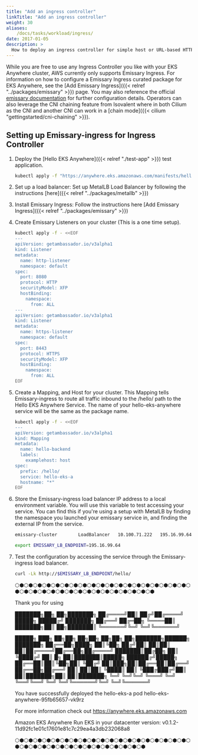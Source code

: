 ```yaml
---
title: "Add an ingress controller"
linkTitle: "Add an ingress controller"
weight: 30
aliases:
    /docs/tasks/workload/ingress/
date: 2017-01-05
description: >
  How to deploy an ingress controller for simple host or URL-based HTTP routing into workload running in EKS-A
---
```


While you are free to use any Ingress Controller you like with your EKS Anywhere cluster, AWS currently only supports Emissary Ingress.
For information on how to configure a Emissary Ingress curated package for EKS Anywhere, see the [Add Emissary Ingress]({{< relref "../packages/emissary" >}}) page.
You may also reference the official [emissary documentation](https://www.getambassador.io/docs/emissary) for further configuration details. Operators can also leverage the CNI chaining feature from Isovalent where in both Cilium as the CNI and another CNI can work in a [chain mode]({{< cilium "gettingstarted/cni-chaining" >}}).

## Setting up Emissary-ingress for Ingress Controller

1. Deploy the [Hello EKS Anywhere]({{< relref "./test-app" >}}) test application.
    ```bash
    kubectl apply -f "https://anywhere.eks.amazonaws.com/manifests/hello-eks-a.yaml"
    ```

2. Set up a load balancer: Set up MetalLB Load Balancer by following the instructions [here]({{< relref "../packages/metallb" >}})

3. Install Emissary Ingress: Follow the instructions here [Add Emissary Ingress]({{< relref "../packages/emissary" >}})

4. Create Emissary Listeners on your cluster (This is a one time setup).
   
    ```bash
    kubectl apply -f - <<EOF
    ---
    apiVersion: getambassador.io/v3alpha1
    kind: Listener
    metadata:
      name: http-listener
      namespace: default
    spec:
      port: 8080
      protocol: HTTP
      securityModel: XFP
      hostBinding:
        namespace:
          from: ALL
    ---
    apiVersion: getambassador.io/v3alpha1
    kind: Listener
    metadata:
      name: https-listener
      namespace: default
    spec:
      port: 8443
      protocol: HTTPS
      securityModel: XFP
      hostBinding:
        namespace:
          from: ALL
    EOF
    ```

5. Create a Mapping, and Host for your cluster. This Mapping tells Emissary-ingress to route all traffic inbound to the /hello/ path to the Hello EKS Anywhere Service. The name of your hello-eks-anywhere service will be the same as the package name.

    ```bash
    kubectl apply -f - <<EOF
    ---
    apiVersion: getambassador.io/v3alpha1
    kind: Mapping
    metadata:
      name: hello-backend
      labels:
        examplehost: host 
    spec:
      prefix: /hello/
      service: hello-eks-a
      hostname: "*"
    EOF
    ```  
 
6. Store the Emissary-ingress load balancer IP address to a local environment variable. You will use this variable to test accessing your service. You can find this if you're using a setup with MetalLB by finding the namespace you launched your emissary service in, and finding the external IP from the service.

    ```bash
    emissary-cluster        LoadBalancer   10.100.71.222   195.16.99.64   80:31794/TCP,443:31200/TCP

    export EMISSARY_LB_ENDPOINT=195.16.99.64
    ```   
 
1. Test the configuration by accessing the service through the Emissary-ingress load balancer.

    ```bash
    curl -Lk http://$EMISSARY_LB_ENDPOINT/hello/
    ```    
    ⬡⬢⬡⬢⬡⬢⬡⬢⬡⬢⬡⬢⬡⬢⬡⬢⬡⬢⬡⬢⬡⬢⬡⬢⬡⬢⬡⬢⬡⬢⬡⬢⬡⬢⬡⬢⬡⬢⬡⬢⬡⬢⬡⬢⬡⬢⬡⬢⬡⬢⬡⬢⬡⬢⬡⬢⬡⬢⬡⬢⬡⬢⬡⬢⬡⬢⬡⬢⬡⬢

    Thank you for using

    ███████╗██╗  ██╗███████╗
    ██╔════╝██║ ██╔╝██╔════╝
    █████╗  █████╔╝ ███████╗
    ██╔══╝  ██╔═██╗ ╚════██║
    ███████╗██║  ██╗███████║
    ╚══════╝╚═╝  ╚═╝╚══════╝

    █████╗ ███╗   ██╗██╗   ██╗██╗    ██╗██╗  ██╗███████╗██████╗ ███████╗
    ██╔══██╗████╗  ██║╚██╗ ██╔╝██║    ██║██║  ██║██╔════╝██╔══██╗██╔════╝
    ███████║██╔██╗ ██║ ╚████╔╝ ██║ █╗ ██║███████║█████╗  ██████╔╝█████╗
    ██╔══██║██║╚██╗██║  ╚██╔╝  ██║███╗██║██╔══██║██╔══╝  ██╔══██╗██╔══╝
    ██║  ██║██║ ╚████║   ██║   ╚███╔███╔╝██║  ██║███████╗██║  ██║███████╗
    ╚═╝  ╚═╝╚═╝  ╚═══╝   ╚═╝    ╚══╝╚══╝ ╚═╝  ╚═╝╚══════╝╚═╝  ╚═╝╚══════╝

    You have successfully deployed the hello-eks-a pod hello-eks-anywhere-95fb65657-vk9rz

    For more information check out
    https://anywhere.eks.amazonaws.com

    Amazon EKS Anywhere
    Run EKS in your datacenter
    version: v0.1.2-11d92fc1e01c17601e81c7c29ea4a3db232068a8

    ⬡⬢⬡⬢⬡⬢⬡⬢⬡⬢⬡⬢⬡⬢⬡⬢⬡⬢⬡⬢⬡⬢⬡⬢⬡⬢⬡⬢⬡⬢⬡⬢⬡⬢⬡⬢⬡⬢⬡⬢⬡⬢⬡⬢⬡⬢⬡⬢⬡⬢⬡⬢⬡⬢⬡⬢⬡⬢⬡⬢⬡⬢⬡⬢⬡⬢⬡⬢

   ```
